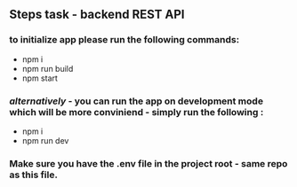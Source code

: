 ## Steps task - backend REST API
### to initialize app please run the following commands: 
 - npm i 
 - npm run build
 - npm start

### *alternatively* - you can run the app on development mode which will be more conviniend - simply run the following :

 - npm i 
 - npm run dev

 ### Make sure you have the .env file in the project root - same repo as this file.
